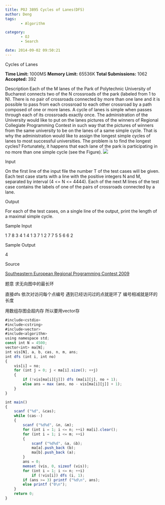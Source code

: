 ```yaml
---
title: POJ 3895 Cycles of Lanes(DFS)
author: Deng
tags: 
       - Algorithm

category: 
       - OJ
       - Search

date: 2014-09-02 09:50:21
---
```

Cycles of Lanes

**Time Limit:** 1000MS  **Memory Limit:** 65536K **Total Submissions:** 1062  **Accepted:** 392

Description
Each of the M lanes of the Park of Polytechnic University of Bucharest connects two of the N crossroads of the park (labeled from 1 to N). There is no pair of crossroads connected by more than one lane and it is possible to pass from each crossroad to each other crossroad by a path composed of one or more lanes. A cycle of lanes is simple when passes through each of its crossroads exactly once.
The administration of the University would like to put on the lanes pictures of the winners of Regional Collegiate Programming Contest in such way that the pictures of winners from the same university to be on the lanes of a same simple cycle. That is why the administration would like to assign the longest simple cycles of lanes to most successful universities. The problem is to find the longest cycles? Fortunately, it happens that each lane of the park is participating in no more than one simple cycle (see the Figure).
  ![](../images/es-3895_1-.png)

Input

On the first line of the input file the number T of the test cases will be given. Each test case starts with a line with the positive integers N and M, separated by interval (4 <= N <= 4444). Each of the next M lines of the test case contains the labels of one of the pairs of crossroads connected by a lane.

Output

For each of the test cases, on a single line of the output, print the length of a maximal simple cycle.

Sample Input

1 7 8 3 4 1 4 1 3 7 1 2 7 7 5 5 6 6 2

Sample Output

4

Source

[Southeastern European Regional Programming Contest 2009](http://poj.org/searchproblem?field=source&key=Southeastern+European+Regional+Programming+Contest+2009)

题意 求无向图中的最长环

直接dfs 依次对访问每个点编号 遇到已经访问过的点就是环了 编号相减就是环的长度

用数组存图会超内存 所以要用vector存

```js 
#include<cstdio>
#include<cstring>
#include<vector>
#include<algorithm>
using namespace std;
const int N = 4500;
vector<int> ma[N];
int vis[N], a, b, cas, n, m, ans;
int dfs (int i, int no)
{
    vis[i] = no;
    for (int j = 0; j < ma[i].size(); ++j)
    {
        if (!vis[ma[i][j]]) dfs (ma[i][j], no + 1);
        else ans = max (ans, no - vis[ma[i][j]] + 1);
    }
}

int main()
{
    scanf ("%d", &cas);
    while (cas--)
    {
        scanf ("%d%d", &n, &m);
        for (int i = 1; i <= n; ++i) ma[i].clear();
        for (int i = 1; i <= m; ++i)
        {
            scanf ("%d%d", &a, &b);
            ma[a].push_back (b);
            ma[b].push_back (a);
        }
        ans = 0;
        memset (vis, 0, sizeof (vis));
        for (int i = 1; i <= n; ++i)
            if (!vis[i]) dfs (i, 1);
        if (ans >= 3) printf ("%d\n", ans);
        else printf ("0\n");
    }
    return 0;
}
```